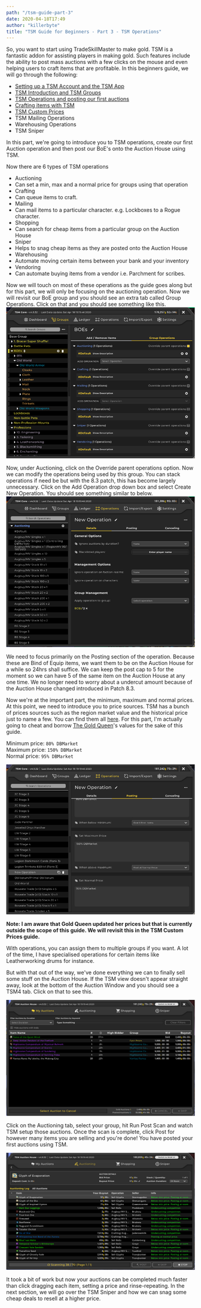 ```yaml
---
path: "/tsm-guide-part-3"
date: 2020-04-18T17:49
author: "killerbyte"
title: "TSM Guide for Beginners - Part 3 - TSM Operations"
---
```


So, you want to start using TradeSkillMaster to make gold. TSM is a fantastic addon for assisting players in making gold. Such features include the ability to post mass auctions with a few clicks on the mouse and even helping users to craft items that are profitable. In this beginners guide, we will go through the following:
 - [Setting up a TSM Account and the TSM App](/tsm-guide-part-1)
 - [TSM Introduction and TSM Groups](/tsm-guide-part-2)
 - [TSM Operations and posting our first auctions](/tsm-guide-part-3)
 - [Crafting items with TSM](./tsm-guide-part-4)
 - [TSM Custom Prices](./tsm-guide-part-5)
 - TSM Mailing Operations
 - Warehousing Operations
 - TSM Sniper

In this part, we're going to introduce you to TSM operations, create our first Auction operation and then post our BoE's onto the Auction House using TSM.

Now there are 6 types of TSM operations
 - Auctioning
  - Can set a min, max and a normal price for groups using that operation
 - Crafting
  - Can queue items to craft.
 - Mailing
  - Can mail items to a particular character. e.g. Lockboxes to a Rogue character.
 - Shopping
  - Can search for cheap items from a particular group on the Auction House
 - Sniper
  - Helps to snag cheap items as they are posted onto the Auction House
 - Warehousing
  - Automate moving certain items between your bank and your inventory
 - Vendoring
  - Can automate buying items from a vendor i.e. Parchment for scribes.

Now we will touch on most of these operations as the guide goes along but for this part, we will only be focusing on the auctioning operation. Now we will revisit our BoE group and you should see an extra tab called Group Operations. Click on that and you should see something like this.
![TSM Default Operations](./tsmOperations.png)

Now, under Auctioning, click on the Override parent operations option. Now we can modify the operations being used by this group. You can stack operations if need be but with the 8.3 patch, this has become largely unnecessary. Click on the Add Operation drop down box and select Create New Operation. You should see something similar to below.
![Pay no attention to the left hand side. Killerbyte cheated and imported a bunch of operations that he doesn't use now](./tsmNewOperation.png)

We need to focus primarily on the Posting section of the operation. Because these are Bind of Equip items, we want them to be on the Auction House for a while so 24hrs shall suffice. We can keep the post cap to 5 for the moment so we can have 5 of the same item on the Auction House at any one time. We no longer need to worry about a undercut amount because of the Auction House changed introduced in Patch 8.3. 

Now we're at the important part, the minimum, maximum and normal prices. At this point, we need to introduce you to price sources. TSM has a bunch of prices sources such as the region market value and the historical price just to name a few. You can find them all [here](http://support.tradeskillmaster.com/display/KB/Custom+Prices). For this part, I'm actually going to cheat and borrow [The Gold Queen](http://www.thegoldqueen.com/warcraft-addons/vendor-disenchant-greens-part-2/)'s values for the sake of this guide. 

Minimum price: `80% DBMarket`\
Maximum price: `150% DBMarket`\
Normal price: `95% DBMarket`

![Should now look something like this](./tsmPostingOperation.png)

**Note: I am aware that Gold Queen updated her prices but that is currently outside the scope of this guide. We will revisit this in the TSM Custom Prices guide.**

With operations, you can assign them to multiple groups if you want. A lot of the time, I have specialised operations for certain items like Leatherworking drums for instance. 

But with that out of the way, we've done everything we can to finally sell some stuff on the Auction House. If the TSM view doesn't appear straight away, look at the bottom of the Auction Window and you should see a TSM4 tab. Click on that to see this. 

![Oh look, a sale](./tsmAuctionHouse.png)

Click on the Auctioning tab, select your group, hit Run Post Scan and watch TSM setup those auctions. Once the scan is complete, click Post for however many items you are selling and you're done! You have posted your first auctions using TSM. 

![Still scanning](./tsmPostingAuctions.png)

It took a bit of work but now your auctions can be completed much faster than click dragging each item, setting a price and rinse-repeating. In the next section, we will go over the TSM Sniper and how we can snag some cheap deals to resell at a higher price.